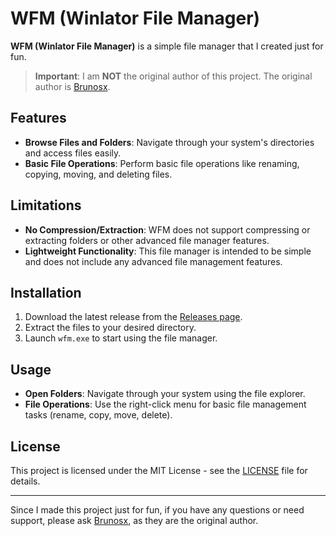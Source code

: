 # WFM (Winlator File Manager)

**WFM (Winlator File Manager)** is a simple file manager that I created just for fun. 

> **Important**: I am **NOT** the original author of this project. The original author is [Brunosx](https://github.com/Brunodev85).

## Features

- **Browse Files and Folders**: Navigate through your system's directories and access files easily.
- **Basic File Operations**: Perform basic file operations like renaming, copying, moving, and deleting files.

## Limitations

- **No Compression/Extraction**: WFM does not support compressing or extracting folders or other advanced file manager features.
- **Lightweight Functionality**: This file manager is intended to be simple and does not include any advanced file management features.

## Installation

1. Download the latest release from the [Releases page](https://github.com/Brunodev85/WFM/releases).
2. Extract the files to your desired directory.
3. Launch `wfm.exe` to start using the file manager.

## Usage

- **Open Folders**: Navigate through your system using the file explorer.
- **File Operations**: Use the right-click menu for basic file management tasks (rename, copy, move, delete).

## License

This project is licensed under the MIT License - see the [LICENSE](LICENSE) file for details.

---

Since I made this project just for fun, if you have any questions or need support, please ask [Brunosx](https://github.com/Brunodev85), as they are the original author.
